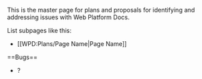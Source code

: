This is the master page for plans and proposals for identifying and addressing issues with Web Platform Docs.

List subpages like this:
* [[WPD:Plans/Page Name|Page Name]]

==Bugs==
* ?